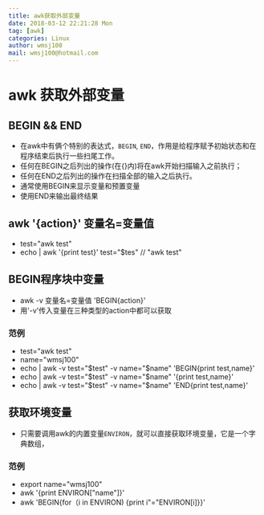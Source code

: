 ```yaml
---
title: awk获取外部变量
date: 2018-03-12 22:21:28 Mon
tag: [awk]
categories: Linux
author: wmsj100
mail: wmsj100@hotmail.com
---
```


# awk 获取外部变量

## BEGIN && END
- 在awk中有俩个特别的表达式，`BEGIN`, `END`，作用是给程序赋予初始状态和在程序结束后执行一些扫尾工作。
- 任何在BEGIN之后列出的操作(在{}内)将在awk开始扫描输入之前执行；
- 任何在END之后列出的操作在扫描全部的输入之后执行。
- 通常使用BEGIN来显示变量和预置变量
- 使用END来输出最终结果

## awk '{action}' 变量名=变量值
- test="awk test"
- echo | awk '{print test}' test="$tes" // "awk test"

## BEGIN程序块中变量
- awk -v 变量名=变量值 'BEGIN{action}'
- 用'-v'传入变量在三种类型的action中都可以获取

### 范例
- test="awk test"
- name="wmsj100"
- echo | awk -v test="$test" -v name="$name" 'BEGIN{print test,name}'
- echo | awk -v test="$test" -v name="$name" '{print test,name}'
- echo | awk -v test="$test" -v name="$name" 'END{print test,name}'

## 获取环境变量
- 只需要调用awk的内置变量`ENVIRON`，就可以直接获取环境变量，它是一个字典数组，

### 范例
- export name="wmsj100"
- awk '{print ENVIRON["name"]}'
- awk 'BEGIN{for（i in ENVIRON) {print i"="ENVIRON[i]}}'
